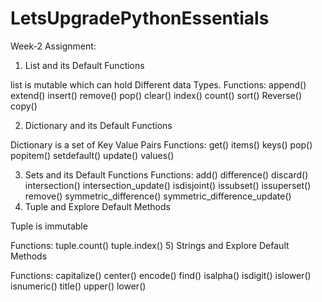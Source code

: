 # LetsUpgradePythonEssentials
Week-2 Assignment:
1) List and its Default Functions
 
 list is mutable which can hold Different data Types.
 Functions: 
          append()
          extend()
          insert()
          remove()
          pop()
          clear()
          index()
          count()
          sort()
          Reverse()
          copy()
          
2) Dictionary and its Default Functions
 
 Dictionary is a set of Key Value Pairs
  Functions:
            get()
            items()
            keys()
            pop()
            popitem()
            setdefault()
            update()
            values()
           
3) Sets and its Default Functions
    Functions:
                add()
                difference()
                discard()
                intersection()
                intersection_update()
                isdisjoint()
                issubset()
                issuperset()
                remove()
                symmetric_difference()
                symmetric_difference_update()
4) Tuple and Explore Default Methods

Tuple is immutable

Functions:
           tuple.count()
           tuple.index()
5) Strings and Explore Default Methods

Functions: 
           capitalize()
           center()
           encode()
           find()
           isalpha()
           isdigit()
           islower()
           isnumeric()
           title()
           upper()
           lower()
